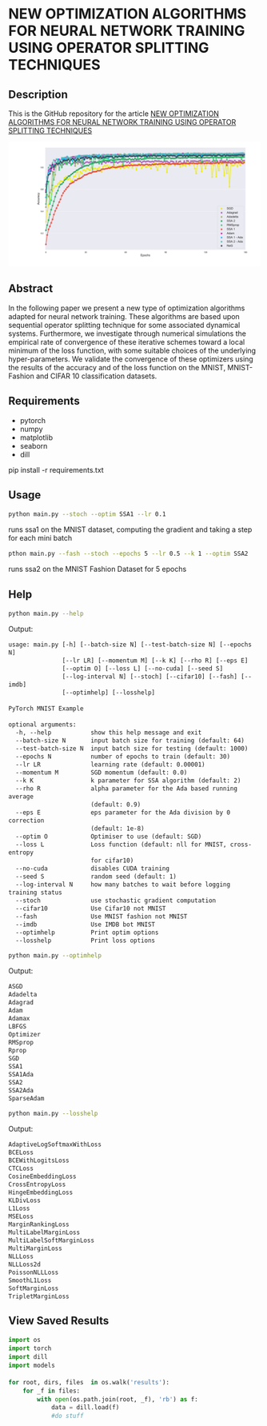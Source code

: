 # NEW OPTIMIZATION ALGORITHMS FOR NEURAL NETWORK TRAINING USING OPERATOR SPLITTING TECHNIQUES
## Description
This is the GitHub repository for the article [ NEW OPTIMIZATION ALGORITHMS FOR NEURAL NETWORK TRAINING USING OPERATOR SPLITTING TECHNIQUES](https://arxiv.org/)

![picture](img/fig.png)
## Abstract
In the following paper we present a new type of optimization algorithms adapted for neural network training. These algorithms are based upon sequential operator splitting technique for some associated dynamical systems. Furthermore, we investigate through numerical simulations the empirical rate of convergence of these iterative schemes toward a local minimum of the loss function, with some suitable choices of the underlying hyper-parameters. We validate the convergence of these optimizers using the results of the accuracy and of the loss function on the MNIST, MNIST-Fashion and CIFAR 10 classification datasets.
## Requirements
+ pytorch
+ numpy
+ matplotlib
+ seaborn
+ dill

pip install -r requirements.txt
## Usage

```bash
python main.py --stoch --optim SSA1 --lr 0.1
```
runs ssa1 on the MNIST dataset, computing the gradient and taking a step for each mini batch
```bash
pthon main.py --fash --stoch --epochs 5 --lr 0.5 --k 1 --optim SSA2
```
runs ssa2 on the MNIST Fashion Dataset for 5 epochs
## Help
```bash
python main.py --help
```
Output:
```
usage: main.py [-h] [--batch-size N] [--test-batch-size N] [--epochs N]
               [--lr LR] [--momentum M] [--k K] [--rho R] [--eps E]
               [--optim O] [--loss L] [--no-cuda] [--seed S]
               [--log-interval N] [--stoch] [--cifar10] [--fash] [--imdb]
               [--optimhelp] [--losshelp]

PyTorch MNIST Example

optional arguments:
  -h, --help           show this help message and exit
  --batch-size N       input batch size for training (default: 64)
  --test-batch-size N  input batch size for testing (default: 1000)
  --epochs N           number of epochs to train (default: 30)
  --lr LR              learning rate (default: 0.00001)
  --momentum M         SGD momentum (default: 0.0)
  --k K                k parameter for SSA algorithm (default: 2)
  --rho R              alpha parameter for the Ada based running average
                       (default: 0.9)
  --eps E              eps parameter for the Ada division by 0 correction
                       (default: 1e-8)
  --optim O            Optimiser to use (default: SGD)
  --loss L             Loss function (default: nll for MNIST, cross-entropy
                       for cifar10)
  --no-cuda            disables CUDA training
  --seed S             random seed (default: 1)
  --log-interval N     how many batches to wait before logging training status
  --stoch              use stochastic gradient computation
  --cifar10            Use Cifar10 not MNIST
  --fash               Use MNIST fashion not MNIST
  --imdb               Use IMDB bot MNIST
  --optimhelp          Print optim options
  --losshelp           Print loss options
```
```bash
python main.py --optimhelp
```
Output:
```
ASGD
Adadelta
Adagrad
Adam
Adamax
LBFGS
Optimizer
RMSprop
Rprop
SGD
SSA1
SSA1Ada
SSA2
SSA2Ada
SparseAdam
```
```bash
python main.py --losshelp
```
Output:
```
AdaptiveLogSoftmaxWithLoss
BCELoss
BCEWithLogitsLoss
CTCLoss
CosineEmbeddingLoss
CrossEntropyLoss
HingeEmbeddingLoss
KLDivLoss
L1Loss
MSELoss
MarginRankingLoss
MultiLabelMarginLoss
MultiLabelSoftMarginLoss
MultiMarginLoss
NLLLoss
NLLLoss2d
PoissonNLLLoss
SmoothL1Loss
SoftMarginLoss
TripletMarginLoss
```

## View Saved Results
```python
import os
import torch
import dill
import models

for root, dirs, files  in os.walk('results'):
    for _f in files:
        with open(os.path.join(root, _f), 'rb') as f:
            data = dill.load(f)
            #do stuff
```
